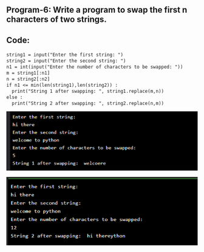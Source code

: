 ## Program-6: Write a program to swap the first n characters of two strings.

## Code:

```
string1 = input("Enter the first string: ")
string2 = input("Enter the second string: ")
n1 = int(input("Enter the number of characters to be swapped: "))
m = string1[:n1]
n = string2[:n2]
if n1 <= min(len(string1),len(string2)) :
  print("String 1 after swapping: ", string1.replace(m,n))
else :
  print("String 2 after swapping: ", string2.replace(n,m))

```
![image](https://github.com/mepsiess/images-repo/blob/main/17.png?raw=true)

![image](https://github.com/mepsiess/images-repo/blob/main/18.png?raw=true)
